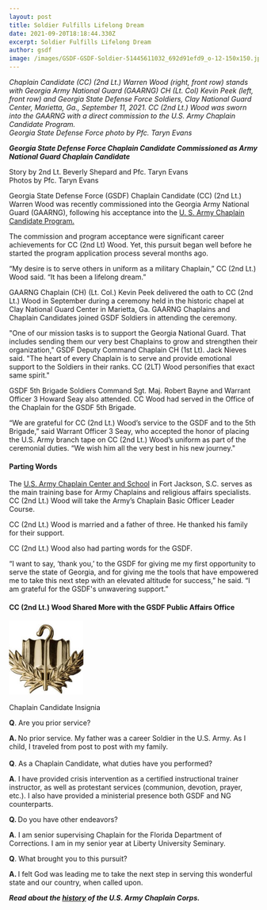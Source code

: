 ```yaml
---
layout: post
title: Soldier Fulfills Lifelong Dream
date: 2021-09-20T18:18:44.330Z
excerpt: Soldier Fulfills Lifelong Dream
author: gsdf
image: /images/GSDF-GSDF-Soldier-51445611032_692d91efd9_o-12-150x150.jpg
---
```

*Chaplain Candidate (CC) (2nd Lt.) Warren Wood (right, front row) stands with Georgia Army National Guard (GAARNG) CH (Lt. Col) Kevin Peek (left, front row) and Georgia State Defense Force Soldiers, Clay National Guard Center, Marietta, Ga., September 11, 2021. CC (2nd Lt.) Wood was sworn into the GAARNG with a direct commission to the U.S. Army Chaplain Candidate Program.<br /> Georgia State Defense Force photo by Pfc. Taryn Evans*

<strong><em>Georgia State Defense Force Chaplain Candidate Commissioned as Army National Guard Chaplain Candidate</em></strong>

Story by 2nd Lt. Beverly Shepard and Pfc. Taryn Evans<br />
Photos by Pfc. Taryn Evans

Georgia State Defense Force (GSDF) Chaplain Candidate (CC) (2nd Lt.) Warren Wood was recently commissioned into the Georgia Army National Guard (GAARNG), following his acceptance into the <a href="https://m.goarmy.com/chaplain/become-an-army-chaplain/candidate-program.m.html">U. S. Army Chaplain Candidate Program.</a>

The commission and program acceptance were significant career achievements for CC (2nd Lt) Wood. Yet, this pursuit began well before he started the program application process several months ago.

“My desire is to serve others in uniform as a military Chaplain,” CC (2nd Lt.) Wood said. “It has been a lifelong dream.”

GAARNG Chaplain (CH) (Lt. Col.) Kevin Peek delivered the oath to CC (2nd Lt.) Wood in September during a ceremony held in the historic chapel at Clay National Guard Center in Marietta, Ga. GAARNG Chaplains and Chaplain Candidates joined GSDF Soldiers in attending the ceremony.

"One of our mission tasks is to support the Georgia National Guard. That includes sending them our very best Chaplains to grow and strengthen their organization," GSDF Deputy Command Chaplain CH (1st Lt). Jack Nieves said. "The heart of every Chaplain is to serve and provide emotional support to the Soldiers in their ranks. CC (2LT) Wood personifies that exact same spirit."

GSDF 5th Brigade Soldiers Command Sgt. Maj. Robert Bayne and Warrant Officer 3 Howard Seay also attended. CC Wood had served in the Office of the Chaplain for the GSDF 5th Brigade.

“We are grateful for CC (2nd Lt.) Wood’s service to the GSDF and to the 5th Brigade,” said Warrant Officer 3 Seay, who accepted the honor of placing the U.S. Army branch tape on CC (2nd Lt.) Wood’s uniform as part of the ceremonial duties. “We wish him all the very best in his new journey."

<h4><strong>Parting Words</strong></h4>

The <a href="https://m.goarmy.com/chaplain/about/army-chaplain-school.html">U.S. Army Chaplain Center and School</a> in Fort Jackson, S.C. serves as the main training base for Army Chaplains and religious affairs specialists. CC (2nd Lt.) Wood will take the Army’s Chaplain Basic Officer Leader Course.

CC (2nd Lt.) Wood is married and a father of three. He thanked his family for their support.

CC (2nd Lt.) Wood also had parting words for the GSDF.

“I want to say, ‘thank you,’ to the GSDF for giving me my first opportunity to serve the state of Georgia, and for giving me the tools that have empowered me to take this next step with an elevated altitude for success,” he said. “I am grateful for the GSDF's unwavering support.”

<h4><strong>CC (2nd Lt.) Wood Shared More with the GSDF Public Affairs Office</strong></h4>

![](/images/GSDf-Chaplain-Candidate-Emblem-150x150.jpg)

Chaplain Candidate Insignia

<strong>Q</strong>. Are you prior service?

<strong>A. </strong>No prior service. My father was a career Soldier in the U.S. Army. As I child, I traveled from post to post with my family.<br />
<strong><br />
Q</strong>. As a Chaplain Candidate, what duties have you performed?

<strong>A</strong>. I have provided crisis intervention as a certified instructional trainer instructor, as well as      protestant services (communion, devotion, prayer, etc.). I also have provided a ministerial presence both GSDF and NG counterparts.

<strong>Q. </strong>Do you have other endeavors?

<strong>A</strong>. I am senior supervising Chaplain for the Florida Department of Corrections. I am in my senior year at Liberty University Seminary.

<strong>Q</strong>. What brought you to this pursuit?

<strong>A. </strong>I felt God was leading me to take the next step in serving this wonderful state and our country, when called upon.

<strong><em>Read about the </em></strong><strong><a href="https://m.goarmy.com/chaplain/become-an-army-chaplain/candidate-program.m.html"><em>history</em></a><em> of the U.S. Army Chaplain Corps.</em></strong>
